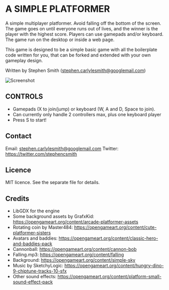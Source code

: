 # A SIMPLE PLATFORMER
A simple multiplayer platformer.  Avoid falling off the bottom of the screen.  The game goes on until everyone runs out of lives, and the winner is the player with the highest score.  Players can use gamepads and/or keyboard.  The game run on the desktop or inside a web page.

This game is designed to be a simple basic game with all the boilerplate code written for you, that can be forked and extended with your own gameplay design.

Written by Stephen Smith (stephen.carlylesmith@googlemail.com)

![Screenshot](docs/screenshots/gameplay1.gif)


## CONTROLS
* Gamepads (X to join/jump) or keyboard (W, A and D, Space to join).
* Can currently only handle 2 controllers max, plus one keyboard player
* Press S to start!


## Contact
Email: stephen.carlylesmith@googlemail.com
Twitter: https://twitter.com/stephencsmith


## Licence
MIT licence.  See the separate file for details.


## Credits
* LibGDX for the engine
* Some background assets by GrafxKid: https://opengameart.org/content/arcade-platformer-assets
* Rotating coin by Master484: https://opengameart.org/content/cute-platformer-sisters
* Avatars and baddies: https://opengameart.org/content/classic-hero-and-baddies-pack
* Cannonball: https://opengameart.org/content/cannon-bob
* Falling.mp3: https://opengameart.org/content/falling
* Background: https://opengameart.org/content/simple-sky
* Music by SketchyLogic: https://opengameart.org/content/hungry-dino-9-chiptune-tracks-10-sfx
* Other sound effects: https://opengameart.org/content/platform-small-sound-effect-pack

